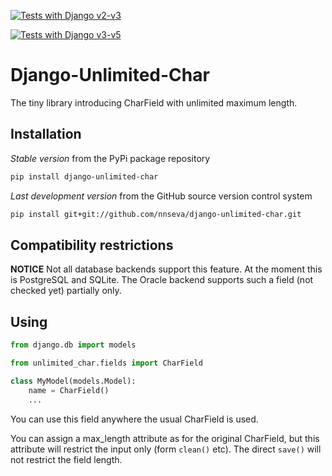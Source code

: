 [![Tests with Django v2-v3](https://github.com/nnseva/django-unlimited-char/actions/workflows/test-django2-3.yml/badge.svg)](https://github.com/nnseva/django-unlimited-char/actions/workflows/test-django2-3.yml)

[![Tests with Django v3-v5](https://github.com/nnseva/django-unlimited-char/actions/workflows/test-django3-4.yml/badge.svg)](https://github.com/nnseva/django-unlimited-char/actions/workflows/test-django3-4.yml)

# Django-Unlimited-Char

The tiny library introducing CharField with unlimited maximum length.

## Installation

*Stable version* from the PyPi package repository
```bash
pip install django-unlimited-char
```

*Last development version* from the GitHub source version control system
```bash
pip install git+git://github.com/nnseva/django-unlimited-char.git
```

## Compatibility restrictions

**NOTICE** Not all database backends support this feature. At the moment this is
PostgreSQL and SQLite. The Oracle backend supports such a field (not checked yet) partially only.

## Using

```python
from django.db import models

from unlimited_char.fields import CharField

class MyModel(models.Model):
    name = CharField()
    ...
```

You can use this field anywhere the usual CharField is used.

You can assign a max_length attribute as for the original CharField, but this attribute will
restrict the input only (form `clean()` etc). The direct `save()` will not restrict the field length.
